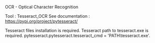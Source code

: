 OCR - Optical Character Recognition

Tool : Tesseract_OCR
See documentation :
https://pypi.org/project/pytesseract/

Tesseract files installation is required.
Tesseract path to tesseract.exe is required.
pytesseract.pytesseract.tesseract_cmd = 'PATH\tesseract.exe'.



